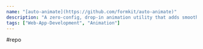 ```yaml
---
name: "[auto-animate](https://github.com/formkit/auto-animate)"
description: "A zero-config, drop-in animation utility that adds smooth transitions to your web app. You can use it with React, Vue, or any other JavaScript application."
tags: ["Web-App-Development", "Animation"]
---
```

#repo